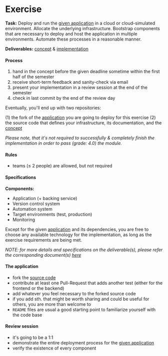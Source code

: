 Exercise
========


__Task:__ Deploy and run the [given application](https://github.com/lucendio/lecture-devops-app) in a cloud or
cloud-simulated environment. Allocate the underlying infrastructure. Bootstrap components that are necessary 
to deploy and host the application in multiple environments. Automate these processes in a reasonable manner.

__Deliverables:__ [concept](./deliverables/exercise_concept.md) & [implementation](./deliverables/exercise_implementation.md)


#### Process

1. hand in the concept before the given deadline sometime within the first half of the semester
2. receive short-term feedback and sanity-check via email
3. present your implementation in a review session at the end of the semester
4. check in last commit by the end of the review day

Eventually, you'll end up with two repositories:

(1) the fork of the [application](https://github.com/lucendio/lecture-devops-app) you are going to deploy for this
    exercise
(2) the source code that defines your infrastructure, its documentation, and the
    [concept](./deliverables/exercise_concept.md)

*Please note, that it's not required to successfully & completely finish the implementation in order to pass (grade: 4.0)
the module.*


#### Rules

* teams (≤ 2 people) are allowed, but not required


#### Specifications

__Components:__

* Application (+ backing service)
* Version control system
* Automation system
* Target environments (test, production)
* Monitoring

Except for the given [application](https://github.com/lucendio/lecture-devops-app) and its dependencies, you are free to
choose any available technology for the implementation, as long as the exercise requirements are being met.  

*NOTE: for more details and specifications on the deliverable(s), please refer the corresponding document(s) 
[here](./deliverables)*


#### The application

* fork the [source code](https://github.com/lucendio/lecture-devops-app)
* contribute at least one Pull-Request that adds another test (either for the frontend or the backend)
* add whatever you feel necessary to the forked source code
* if you add sth. that might be worth sharing and could be useful for others, you are more than welcome to
* `README` files are usual a good starting point to familiarize yourself with the code base


#### Review session

* it's going to be a 1:1 
* demonstrate the entire deployment process for the [given application](https://github.com/lucendio/lecture-devops-app)
* verify the existence of every component
